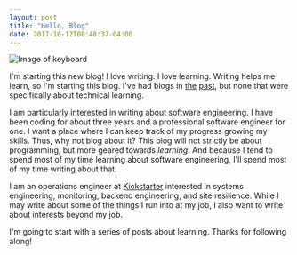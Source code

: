 ```yaml
---
layout: post
title: "Hello, Blog"
date: 2017-10-12T08:48:37-04:00
---
```


![Image of keyboard](https://images.pexels.com/photos/34153/pexels-photo.jpg?w=940&h=650&dpr=2&auto=compress&cs=tinysrgb)

I'm starting this new blog! I love writing. I love learning. Writing helps me learn, so I'm starting this blog. I've had blogs in [the](https://loganmeetsworld.tumblr.com) [past](https://loganmcdonald.me), but none that were specifically about technical learning. 

I am particularly interested in writing about software engineering. I have been coding for about three years and a professional software engineer for one. I want a place where I can keep track of my progress growing my skills. Thus, why not blog about it? This blog will not strictly be about programming, but more geared towards _learning_. And because I tend to spend most of my time learning about software engineering, I'll spend most of my time writing about that. 

I am an operations engineer at [Kickstarter](www.kickstarter.com) interested in systems engineering, monitoring, backend engineering, and site resilience. While I may write about some of the things I run into at my job, I also want to write about interests beyond my job.

I'm going to start with a series of posts about learning. Thanks for following along!